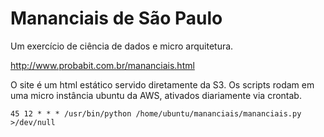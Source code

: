# Mananciais de São Paulo
Um exercício de ciência de dados e micro arquitetura.

http://www.probabit.com.br/mananciais.html

O site é um html estático servido diretamente da S3. Os scripts rodam em uma micro instância ubuntu da AWS, ativados diariamente via crontab.

```
45 12 * * * /usr/bin/python /home/ubuntu/mananciais/mananciais.py >/dev/null 
```
